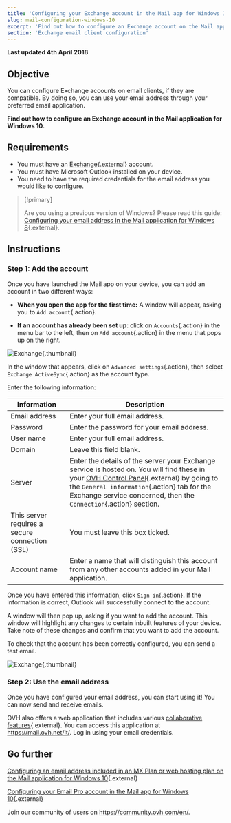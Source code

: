 ```yaml
---
title: 'Configuring your Exchange account in the Mail app for Windows 10'
slug: mail-configuration-windows-10
excerpt: 'Find out how to configure an Exchange account on the Mail application for Windows 10'
section: 'Exchange email client configuration'
---
```


**Last updated 4th April 2018**

## Objective

You can configure Exchange accounts on email clients, if they are compatible. By doing so, you can use your email address through your preferred email application.

**Find out how to configure an Exchange account in the Mail application for Windows 10.**

## Requirements

- You must have an [Exchange](https://www.ovh.lt/El_pastas/){.external} account.
- You must have Microsoft Outlook installed on your device.
- You need to have the required credentials for the email address you would like to configure.

> [!primary]
>
> Are you using a previous version of Windows? Please read this guide: [Configuring your email address in the Mail application for Windows 8](https://docs.ovh.com/lt/microsoft-collaborative-solutions/exchange_20132016_konfiguravimas_windows_8_aplinkoje/){.external}.
>

## Instructions

### Step 1: Add the account

Once you have launched the Mail app on your device, you can add an account in two different ways:

- **When you open the app for the first time:** A window will appear, asking you to `Add account`{.action}.

- **If an account has already been set up**: click on `Accounts`{.action} in the menu bar to the left, then on `Add account`{.action} in the menu that pops up on the right.

![Exchange](images/configuration-mail-windows-step1.png){.thumbnail}

In the window that appears, click on `Advanced settings`{.action}, then select `Exchange ActiveSync`{.action} as the account type.

Enter the following information:

|Information|Description|
|---|---|
|Email address|Enter your full email address.|
|Password|Enter the password for your email address.|
|User name|Enter your full email address.|
|Domain|Leave this field blank.|
|Server|Enter the details of the server your Exchange service is hosted on. You will find these in your [OVH Control Panel](https://www.ovh.com/auth/?action=gotomanager){.external} by going to the `General information`{.action} tab for the Exchange service concerned, then the `Connection`{.action} section.|
|This server requires a secure connection (SSL)|You must leave this box ticked.|
|Account name|Enter a name that will distinguish this account from any other accounts added in your Mail application.|

Once you have entered this information, click `Sign in`{.action}. If the information is correct, Outlook will successfully connect to the account.

A window will then pop up, asking if you want to add the account. This window will highlight any changes to certain inbuilt features of your device. Take note of these changes and confirm that you want to add the account.

To check that the account has been correctly configured, you can send a test email.

![Exchange](images/configuration-mail-windows-exchange-step2.png){.thumbnail}

### Step 2: Use the email address

Once you have configured your email address, you can start using it! You can now send and receive emails.

OVH also offers a web application that includes various [collaborative features](https://www.ovh.lt/El_pastas/){.external}. You can access this application at <https://mail.ovh.net/lt/>. Log in using your email credentials.

## Go further

[Configuring an email address included in an MX Plan or web hosting plan on the Mail application for Windows 10](https://docs.ovh.com/lt/emails/el_pastas_konfiguravimas_windows_10_aplinkoje/){.external}

[Configuring your Email Pro account in the Mail app for Windows 10](https://docs.ovh.com/lt/emails-pro/mail-configuration-windows-10/){.external}

Join our community of users on <https://community.ovh.com/en/>.